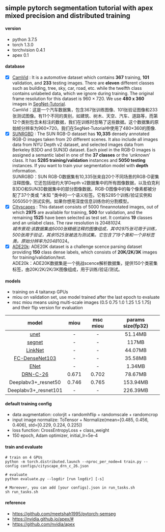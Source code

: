 ## simple pytorch segmentation tutorial with apex mixed precision and distributed training

#### version  
- python 3.7.5
- torch 1.3.0
- torchvision 0.4.1
- apex 0.1

#### database  

- [x] [CamVid](https://github.com/dtrimina/pytorch_segmentation_tutorial/tree/master/database/CamVid) : It is a automotive dataset which contains **367** training, **101** validation, and **233** testing images. There are **eleven** different classes such as building, tree, sky, car, road, etc. while the twelfth class contains unlabeled data, which we ignore during training. The original frame resolution for this dataset is 960 × 720. We use **480 x 360** images in [SegNet-Tutorial](https://github.com/alexgkendall/SegNet-Tutorial/tree/master/CamVid).    
CamVid：这是一个汽车数据集，包含367张训练图像、101张验证图像和233张测试图像。有11个不同的类别，如建筑、树木、天空、汽车、道路等，而第12个类别包含未标注的数据，我们在训练时忽略了这些数据。这个数据集的原始帧分辨率为960×720。我们在SegNet-Tutorial中使用了480×360的图像.    
- [x] [SUNRGBD](https://github.com/dtrimina/pytorch_segmentation_tutorial/tree/master/database/SUNRGBD) : The SUN RGB-D dataset has **10,335** densely annotated RGB-D images taken from 20 different scenes. It also include all images data from NYU Depth v2 dataset, and selected images data from Berkeley B3DO and SUN3D dataset. Each pixel in the RGB-D images is assigned a semantic label in one of the **37 classes** or the ‘unknown’ class. It has **5285 training/validation** instances and **5050 testing** instances. If you want to train your segmentation model with **depth** information.    
SUNRGBD：SUN RGB-D数据集有10,335张来自20个不同场景的RGB-D密集注释图像。它还包括纽约大学Depth v2数据集中的所有图像数据，以及伯克利B3DO和SUN3D数据集中的部分图像数据。RGB-D图像中的每个像素都被分配了37个类或 "未知 "类中的一个语义标签。它有5285个训练/验证实例和505050个测试实例。如果你想用深度信息训练你的分割模型。   
- [x] [Cityscapes](https://github.com/dtrimina/pytorch_segmentation_tutorial/tree/master/database/Cityscapes) : This dataset consists of 5000 fineannotated images, out of which **2975** are available for training, **500** for validation, and the remaining **1525** have been selected as test set. It contains **19** classes and an unlabel class. The raw resolution is 2048*1024.    
 城市景观:该数据集由5000张精细注释的图像组成，其中2975张可用于训练，500张用于验证，其余1525张被选为测试集。它包含了19个类和一个非标签类。原始分辨率为2048*1024。    
- [x] [ADE20k](https://github.com/dtrimina/pytorch_segmentation_tutorial/tree/master/database/ADEChallengeData2016): ADE20K dataset is a challenge scence parsing dataset providing **150** class dense labels, which consists of **20K/2K/3K** images for training/validation/test.    
ADE20k：ADE20K数据集是一个挑战scence解析数据集，提供150个类密集标签，由20K/2K/2K/3K图像组成，用于训练/验证/测试。

#### models

- training on 4 taitanxp GPUs  
- miou on validation set, use model trained after the last epoch to evaluate  
- msc miou means using multi-scale images (0.5 0.75 1.0 1.25 1.5 1.75) and their flip version for evaluation  

model | miou | msc miou | params size(fp32) |  
:-: | :-: | :-: | :-:   
[unet](https://blog.dtrimina.cn/Segmentation/segmentation-2/) | - | - | 51.14MB |  
[segnet](https://blog.dtrimina.cn/Segmentation/segmentation-2/) | - | - | 117MB |   
[LinkNet](https://blog.dtrimina.cn/Segmentation/segmentation-3/) | - | - | 44.07MB |   
[FC-DenseNet103](https://blog.dtrimina.cn/Segmentation/segmentation-3/) | - | - | 35.58MB |  
[ENet](https://blog.dtrimina.cn/Segmentation/segmentation-3/) | - | - | 1.34MB |  
[DRN-C-26](https://blog.dtrimina.cn/Segmentation/segmentation-4/) | 0.671 | 0.702 | 78.67MB |   
Deeplabv3+_resnet50 | 0.746 | 0.765 | 153.94MB |  
Deeplabv3+_resnet101 | - | - | 226.39MB |  

#### default training config  

- data augmentation: colorjit + randomhflip + randomscale + randomcrop  
- input image normalize: ToTensor + Normalize(mean=[0.485, 0.456, 0.406], std=[0.229, 0.224, 0.225])
- loss function: CrossEntropyLoss + class_weight  
- 150 epoch, Adam optimizer, initial_lr=5e-4  

#### train and evaluate

```
# train on 4 GPUs
python -m torch.distributed.launch --nproc_per_node=4 train.py --config configs/cityscape_drn_c_26.json

# evaluate
python evaluate.py --logdir [run logdir] [-s] 

# Moreover, you can add [your configs].json in run_tasks.sh
sh run_tasks.sh
```

#### reference
- https://github.com/meetshah1995/pytorch-semseg  
- https://nvidia.github.io/apex/#  
- https://github.com/nvidia/apex  